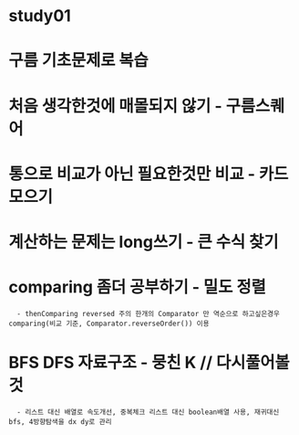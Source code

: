 # study01
# 구름 기초문제로 복습
# 처음 생각한것에 매몰되지 않기 - 구름스퀘어
# 통으로 비교가 아닌 필요한것만 비교 - 카드 모으기 
# 계산하는 문제는 long쓰기 - 큰 수식 찾기
# comparing 좀더 공부하기 - 밀도 정렬 
      - thenComparing reversed 주의 한개의 Comparator 만 역순으로 하고싶은경우 comparing(비교 기준, Comparator.reverseOrder()) 이용
# BFS DFS 자료구조 - 뭉친 K   // 다시풀어볼것
      - 리스트 대신 배열로 속도개선, 중복체크 리스트 대신 boolean배열 사용, 재귀대신 bfs, 4방향탐색을 dx dy로 관리 
